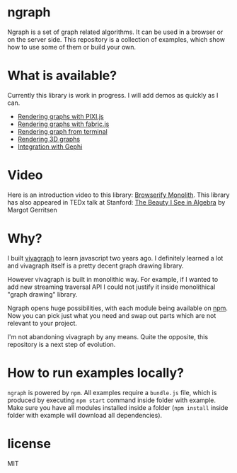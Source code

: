 # ngraph

Ngraph is a set of graph related algorithms. It can be used in a browser
or on the server side. This repository is a collection of examples, which show
how to use some of them or build your own.

# What is available?
Currently this library is work in progress. I will add demos as quickly as I can.

* [Rendering graphs with PIXI.js](https://github.com/anvaka/ngraph/tree/master/examples/pixi.js)
* [Rendering graphs with fabric.js](https://github.com/anvaka/ngraph/tree/master/examples/fabric.js)
* [Rendering graph from terminal](https://github.com/anvaka/ngraph/tree/master/examples/terminal)
* [Rendering 3D graphs](https://github.com/anvaka/ngraph/tree/master/examples/three.js)
* [Integration with Gephi](https://github.com/anvaka/ngraph/tree/master/examples/storage/gephi)

# Video
Here is an introduction video to this library: [Browserify Monolith](https://www.youtube.com/watch?v=Kp377p-NSFc). This library has also appeared in TEDx talk at Stanford: [The Beauty I See in Algebra](https://www.youtube.com/watch?v=8CX-Q0gtSp8) by Margot Gerritsen

# Why?
I built [vivagraph](https://github.com/anvaka/VivaGraphJS) to learn javascript two years ago.
I definitely learned a lot and vivagraph itself is a pretty decent graph drawing library.

However vivagraph is built in monolithic way. For example, if I wanted to add new streaming
traversal API I could not justify it inside monolithical "graph drawing" library.

Ngraph opens huge possibilities, with each module being available on [npm](https://npmjs.org/).
Now you can pick just what you need and swap out parts which are not relevant to
your project.

I'm not abandoning vivagraph by any means. Quite the opposite, this repository is
a next step of evolution.

# How to run examples locally?
`ngraph` is powered by `npm`.  All examples require a `bundle.js` file, which is produced by executing `npm start` command inside folder with example. Make sure you have all modules installed inside a folder (`npm install` inside folder with example will download all dependencies). 

# license

MIT
